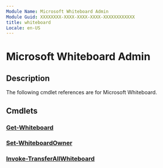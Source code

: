 ```yaml
---
Module Name: Microsoft Whiteboard Admin
Module Guid: XXXXXXXX-XXXX-XXXX-XXXX-XXXXXXXXXXXX
title: whiteboard
Locale: en-US
---
```


# Microsoft Whiteboard Admin

## Description
The following cmdlet references are for Microsoft Whiteboard.

## Cmdlets
### [Get-Whiteboard](Get-Whiteboard.md)

### [Set-WhiteboardOwner](Set-WhiteboardOwner.md)

### [Invoke-TransferAllWhiteboard](Invoke-TransferAllWhiteboard.md)